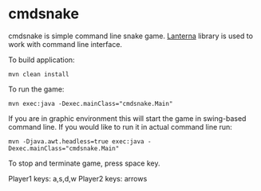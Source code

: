 # cmdsnake #

cmdsnake is simple command line snake game. [Lanterna](https://code.google.com/p/lanterna/) library is used to work with command line interface.

To build application:

    mvn clean install

To run the game:

    mvn exec:java -Dexec.mainClass="cmdsnake.Main"

If you are in graphic environment this will start the game in swing-based command line. If you would like to run it in actual command line run:

    mvn -Djava.awt.headless=true exec:java -Dexec.mainClass="cmdsnake.Main"

To stop and terminate game, press space key.

Player1 keys: a,s,d,w
Player2 keys: arrows
